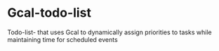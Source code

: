 # Gcal-todo-list
Todo-list- that uses Gcal to dynamically assign priorities to tasks while maintaining time for scheduled events
